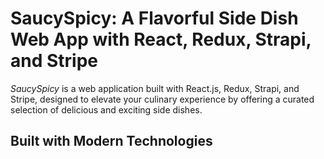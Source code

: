 # SaucySpicy: A Flavorful Side Dish Web App with React, Redux, Strapi, and Stripe

*SaucySpicy* is a web application built with React.js, Redux, Strapi, and Stripe, designed to elevate your culinary experience by offering a curated selection of delicious and exciting side dishes.

## Built with Modern Technologies
